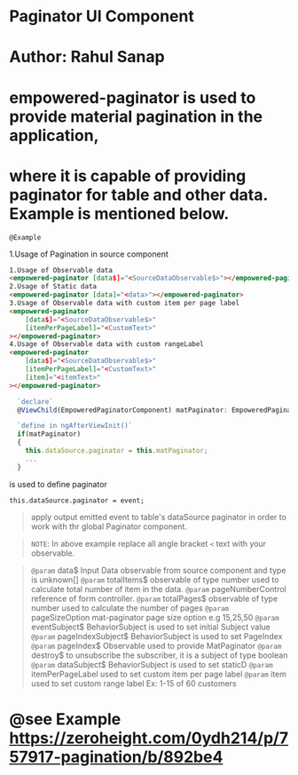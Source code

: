 # Paginator UI Component

# Author: Rahul Sanap

# empowered-paginator is used to provide material pagination in the application,

# where it is capable of providing paginator for table and other data. Example is mentioned below.

`@Example`

1.Usage of Pagination in source component

```html
1.Usage of Observable data
<empowered-paginator [data$]="<SourceDataObservable$>"></empowered-paginator>
2.Usage of Static data
<empowered-paginator [data]="<data>"></empowered-paginator>
3.Usage of Observable data with custom item per page label
<empowered-paginator
    [data$]="<SourceDataObservable$>"
    [itemPerPageLabel]="<CustomText>"
></empowered-paginator>
4.Usage of Observable data with custom rangeLabel
<empowered-paginator
    [data$]="<SourceDataObservable$>"
    [itemPerPageLabel]="<CustomText>"
    [item]="<itemText>"
></empowered-paginator>
```

```ts
  `declare`
  @ViewChild(EmpoweredPaginatorComponent) matPaginator: EmpoweredPaginatorComponent;

  `define in ngAfterViewInit()`
  if(matPaginator)
  {
    this.dataSource.paginator = this.matPaginator;
    ...
  }
```

<empowered-paginator> is used to define paginator

`this.dataSource.paginator = event;`

> apply output emitted event to table's dataSource paginator in order to work with thr global Paginator component.

> `NOTE`: In above example replace all angle bracket `<` text with your observable.

> `@param`
> data\$ Input Data observable from source component and type is unknown[]
> `@param`
> totalItems\$ observable of type number used to calculate total number of item in the data.
> `@param`
> pageNumberControl reference of form controller.
> `@param`
> totalPages\$ observable of type number used to calculate the number of pages
> `@param`
> pageSizeOption mat-paginator page size option e.g 15,25,50
> `@param`
> eventSubject\$ BehaviorSubject is used to set initial Subject value
> `@param`
> pageIndexSubject\$ BehaviorSubject is used to set PageIndex
> `@param`
> pageIndex\$ Observable used to provide MatPaginator
> `@param`
> destroy\$ to unsubscribe the subscriber, it is a subject of type boolean
> `@param`
> dataSubject\$ BehaviorSubject is used to set staticD
> `@param`
> itemPerPageLabel used to set custom item per page label
> `@param`
> item used to set custom range label Ex: 1-15 of 60 customers

# @see Example https://zeroheight.com/0ydh214/p/757917-pagination/b/892be4
